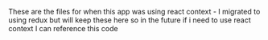 These are the files for when this app was using react context - I migrated to using redux but will keep these here so in the future if i need to use react context I can reference this code